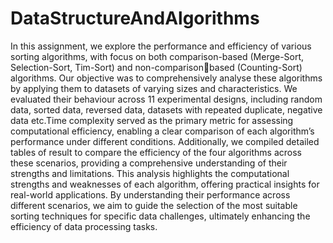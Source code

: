 # DataStructureAndAlgorithms
In this assignment, we explore the performance and efficiency of various sorting algorithms, with focus on both comparison-based (Merge-Sort, Selection-Sort, Tim-Sort) and non-comparisonbased (Counting-Sort) algorithms. Our objective was to comprehensively analyse these algorithms by applying them to datasets of varying sizes and characteristics. We evaluated their behaviour across 11 experimental designs, including random data, sorted data, reversed data, datasets with repeated duplicate, negative data etc.Time complexity served as the primary metric for assessing computational efficiency, enabling a clear comparison of each algorithm’s performance under different conditions. Additionally, we 
compiled detailed tables of result to compare the efficiency of the four algorithms across these scenarios, providing a comprehensive understanding of their strengths and limitations. This analysis highlights the computational strengths and weaknesses of each algorithm, offering practical insights for real-world applications. By understanding their performance across different scenarios, we aim to guide the selection of the most suitable sorting techniques for specific data challenges, ultimately enhancing the efficiency of data processing tasks.
